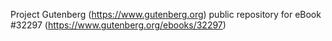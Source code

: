 Project Gutenberg (https://www.gutenberg.org) public repository for eBook #32297 (https://www.gutenberg.org/ebooks/32297)

